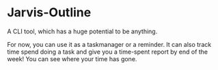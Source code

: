 # Jarvis-Outline
A CLI tool, which has a huge potential to be anything. 

For now, you can use it as a taskmanager or a reminder. 
It can also track time spend doing a task and give you a time-spent report by end of the week! You can see where your time has gone.
